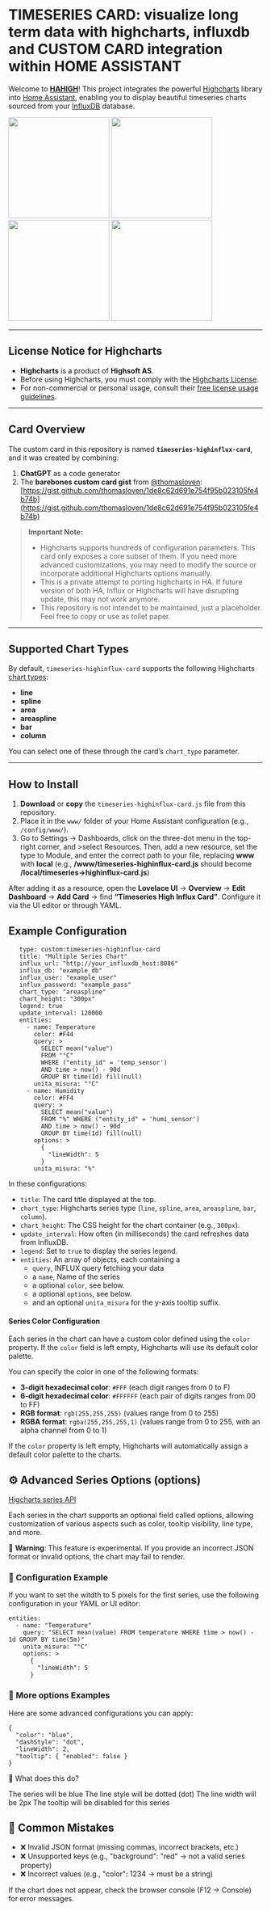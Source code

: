 # TIMESERIES CARD: visualize long term data with highcharts, influxdb and CUSTOM CARD integration within HOME ASSISTANT

Welcome to **[HAHIGH](https://github.com/mauromorello/HAHIGH)**! This project integrates the powerful [Highcharts](https://www.highcharts.com/) library into [Home Assistant](https://www.home-assistant.io/), enabling you to display beautiful timeseries charts sourced from your [InfluxDB](https://www.influxdata.com/) database.

<img src="https://github.com/user-attachments/assets/7c474926-b53f-4116-8d6d-7d637bd28d05" style="width:200px;">
<img src="https://github.com/user-attachments/assets/611f29bf-e261-47f5-a7e2-59f4a119d924" style="width:200px;">
<img src="https://github.com/user-attachments/assets/1c6d9ff2-d86b-4f79-92cb-843e11388f74" style="width:200px;">
<img src="https://github.com/user-attachments/assets/861fc8b5-001b-47c1-a5d9-525fde1efe48" style="width:200px;">


---

## License Notice for Highcharts

- **Highcharts** is a product of **Highsoft AS**.  
- Before using Highcharts, you must comply with the [Highcharts License](https://www.highcharts.com/license).  
- For non-commercial or personal usage, consult their [free license usage guidelines](https://shop.highsoft.com/non-commercial).

---

## Card Overview

The custom card in this repository is named **`timeseries-highinflux-card`**, and it was created by combining:

1. **ChatGPT** as a code generator  
2. The **barebones custom card gist** from [@thomasloven](https://github.com/thomasloven):  
   [https://gist.github.com/thomasloven/1de8c62d691e754f95b023105fe4b74b](https://gist.github.com/thomasloven/1de8c62d691e754f95b023105fe4b74b)

> **Important Note:**
>
> - Highcharts supports hundreds of configuration parameters. This card only exposes a core subset of them. If you need more advanced customizations, you may need to modify the source or incorporate additional Highcharts options manually.
> - This is a private attempt to porting highcharts in HA. If future version of both HA, Influx or Highcharts will have disrupting update, this may not work anymore.
> - This repository is not intendet to be maintained, just a placeholder. Feel free to copy or use as toilet paper.

---

## Supported Chart Types

By default, `timeseries-highinflux-card` supports the following Highcharts [chart types](https://www.highcharts.com/docs/chart-and-series-types/):

- **line**  
- **spline**  
- **area**  
- **areaspline**  
- **bar**  
- **column**

You can select one of these through the card’s `chart_type` parameter.

---

## How to Install

1. **Download** or **copy** the `timeseries-highinflux-card.js` file from this repository.
2. Place it in the `www/` folder of your Home Assistant configuration (e.g., `/config/www/`).
3. Go to Settings -> Dashboards, click on the three-dot menu in the top-right corner, and >select Resources. Then, add a new resource, set the type to Module, and enter the correct path to your file, replacing **www** with **local** (e.g., **/www/timeseries-highinflux-card.js** should become **/local/timeseries->highinflux-card.js**)

After adding it as a resource, open the **Lovelace UI** → **Overview** → **Edit Dashboard** → **Add Card** → find **“Timeseries High Influx Card”**. Configure it via the UI editor or through YAML.

## Example Configuration


```
   type: custom:timeseries-highinflux-card
   title: "Multiple Series Chart"
   influx_url: "http://your_influxdb_host:8086"
   influx_db: "example_db"
   influx_user: "example_user"
   influx_password: "example_pass"
   chart_type: "areaspline"
   chart_height: "300px"
   legend: true
   update_interval: 120000
   entities:
     - name: Temperature
       color: #F44
       query: >
         SELECT mean("value")
         FROM "°C"
         WHERE ("entity_id" = 'temp_sensor')
         AND time > now() - 90d
         GROUP BY time(1d) fill(null)
       unita_misura: "°C"
     - name: Humidity
       color: #FF4
       query: >
         SELECT mean("value")
         FROM "%" WHERE ("entity_id" = 'humi_sensor')
         AND time > now() - 90d
         GROUP BY time(1d) fill(null)
       options: >
         {
           "lineWidth": 5
         }
       unita_misura: "%"
```

In these configurations:

- `title`: The card title displayed at the top.  
- `chart_type`: Highcharts series type (`line`, `spline`, `area`, `areaspline`, `bar`, `column`).  
- `chart_height`: The CSS height for the chart container (e.g., `300px`).  
- `update_interval`: How often (in milliseconds) the card refreshes data from InfluxDB.  
- `legend`: Set to `true` to display the series legend.  
- `entities`: An array of objects, each containing a
   - `query`, INFLUX query fetching your data
   - a `name`, Name of the series
   - a optional `color`, see below.
   - a optional `options`, see below.
   - and an optional `unita_misura` for the y-axis tooltip suffix.
 
#### Series Color Configuration

Each series in the chart can have a custom color defined using the `color` property. If the `color` field is left empty, Highcharts will use its default color palette.

You can specify the color in one of the following formats:

- **3-digit hexadecimal color**: `#FFF` (each digit ranges from 0 to F)
- **6-digit hexadecimal color**: `#FFFFFF` (each pair of digits ranges from 00 to FF)
- **RGB format**: `rgb(255,255,255)` (values range from 0 to 255)
- **RGBA format**: `rgba(255,255,255,1)` (values range from 0 to 255, with an alpha channel from 0 to 1)

If the `color` property is left empty, Highcharts will automatically assign a default color palette to the charts.

## ⚙️ Advanced Series Options (options)
[Higcharts series API](https://api.highcharts.com/highcharts/series)

Each series in the chart supports an optional field called options, allowing customization of various aspects such as color, tooltip visibility, line type, and more.

🔴 **Warning**: This feature is experimental. If you provide an incorrect JSON format or invalid options, the chart may fail to render.

### 📌 Configuration Example
If you want to set the witdth to 5 pixels for the first series, use the following configuration in your YAML or UI editor:

```
entities:
  - name: "Temperature"
    query: "SELECT mean(value) FROM temperature WHERE time > now() - 1d GROUP BY time(5m)"
    unita_misura: "°C"
    options: >
      {
        "lineWidth": 5
      }
```

### 📖 More options Examples
Here are some advanced configurations you can apply:

```
{
  "color": "blue",
  "dashStyle": "dot",
  "lineWidth": 2,
  "tooltip": { "enabled": false }
}
```
👀 What does this do?

The series will be blue
The line style will be dotted (dot)
The line width will be 2px
The tooltip will be disabled for this series


## 🚨 Common Mistakes

- ❌ Invalid JSON format (missing commas, incorrect brackets, etc.)
- ❌ Unsupported keys (e.g., "background": "red" → not a valid series property)
- ❌ Incorrect values (e.g., "color": 1234 → must be a string)

If the chart does not appear, check the browser console (F12 → Console) for error messages.







